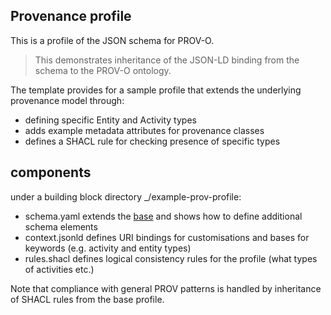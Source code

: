 ## Provenance profile

This is a profile of the JSON schema for PROV-O.

> This demonstrates inheritance of the JSON-LD binding from the schema to the PROV-O ontology.

The template provides for a sample profile that extends the underlying provenance model through:
- defining specific Entity and Activity types
- adds example metadata attributes for provenance classes
- defines a SHACL rule for checking presence of specific types

## components

under a building block directory _/example-prov-profile:
- schema.yaml extends the [base](https://ogcincubator.github.io/bblock-prov-schema) and shows how to define additional schema elements
- context.jsonld defines URI bindings for customisations and bases for keywords (e.g. activity and entity types)
- rules.shacl defines logical consistency rules for the profile (what types of activities etc.)

Note that compliance with general PROV patterns is handled by inheritance of SHACL rules from the base profile.
